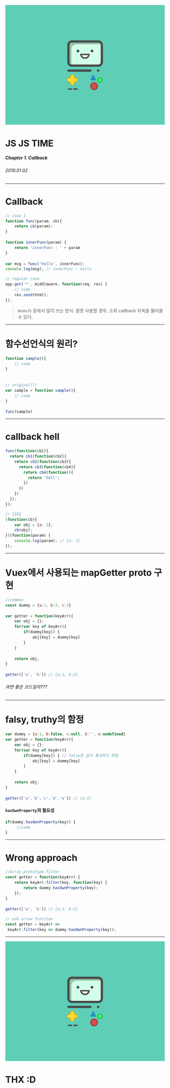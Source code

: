 <!-- page_number: true -->


![bg](../asset/bmo.png)

JS JS TIME
===
#####  Chapter 1. Callback 
###### 2019.01.02

---

# Callback

```js
// case 1
function func(param, cb){
    return cb(param);
}

function innerFunc(param) {
    return 'innerFunc : ' + param
}

var msg = func('hello', innerFunc);
console.log(msg); // innerFunc : hello
```

``` js
// regular case
app.get('*', middleware, function(req, res) {
    // code
    res.send(html);
});
```

> `NodeJS` 등에서 많이 쓰는 방식.
잘못 사용할 경우, 소위 callback 지옥을 불러올 수 있다.

---

# 함수선언식의 원리?
``` js
function sample(){
    // code
}


// original(?)
var sample = function sample(){
    // code
}

func(sample)
```
---
# callback hell
``` js
func(function(cb1){
  return cb1(function(cb2){
    return cb2(function(cb3){
      return cb3(function(cb4){
        return cb4(function(){
          return 'hell';
        })
      })
    })
  });
});

```

``` js
// IIFE
(function(cb){
    var obj = {a: 1};
    cb(obj);
})(function(param) {
    console.log(param); // {a: 1}
});

```

---

# Vuex에서 사용되는 mapGetter proto 구현
```js
//common
const dummy = {a:1, b:2, c:3}

var getter = function(keyArr){
    var obj = {};
    for(var key of keyArr){
        if(dummy[key]) {
            obj[key] = dummy[key]
        }
    }
    
    return obj;
}

getter(['a', 'b']) // {a:1, b:2}

```
###### 과연 좋은 코드일까???
---
# falsy, truthy의 함정
``` js
var dummy = {a:1, b:false, c:null, d:'', e:undefined}
var getter = function(keyArr){
    var obj = {};
    for(var key of keyArr){
        if(dummy[key]) { // falsy한 값이 통과하지 못함
            obj[key] = dummy[key]
        }
    }
    
    return obj;
}

getter(['a','b','c','d','e']) // {a:1}
```
#### `hasOwnProperty`**의 필요성**

``` js
if(dummy.hasOwnProperty(key)) {
     //code
}
```

---
# Wrong approach
``` js
//Array.prototype.filter
const getter = function(keyArr) {
    return keyArr.filter(key, function(key) {
        return dummy.hasOwnProperty(key);
    });
}

getter(['a', 'b']) // {a:1, b:2}
```

```js
// es6 arrow function
const getter = keyArr =>
 keyArr.filter(key => dummy.hasOwnProperty(key));
```

---
![bg](../asset/bmo.png)
# THX :D

